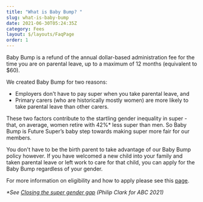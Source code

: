 ```yaml
---
title: "What is Baby Bump? "
slug: what-is-baby-bump
date: 2021-06-30T05:24:35Z
category: Fees
layout: $/layouts/FaqPage
order: 1
---
```


Baby Bump is a refund of the annual dollar-based administration fee for the time you are on parental leave, up to a maximum of 12 months (equivalent to $60).

We created Baby Bump for two reasons:

- Employers don't have to pay super when you take parental leave, and
- Primary carers (who are historically mostly women) are more likely to take parental leave than other carers.

These two factors contribute to the startling gender inequality in super - that, on average, women retire with 42%\* less super than men. So Baby Bump is Future Super’s baby step towards making super more fair for our members.

You don't have to be the birth parent to take advantage of our Baby Bump policy however. If you have welcomed a new child into your family and taken parental leave or left work to care for that child, you can apply for the Baby Bump regardless of your gender.

For more information on eligibility and how to apply please see this [page](https://www.futuresuper.com.au/baby-bump/).

_\*See [Closing the super gender gap](https://www.abc.net.au/radio/programs/nightlife/first-hour-finance/13310718#:~:text=Women%20can%20expect%20to%20retire,bridge%20the%20super%20gender%20gap.) (Philip Clark for ABC 2021)_
